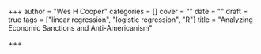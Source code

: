 +++
author = "Wes H Cooper"
categories = []
cover = ""
date = ""
draft = true
tags = ["linear regression", "logistic regression", "R"]
title = "Analyzing Economic Sanctions and Anti-Americanism"

+++
